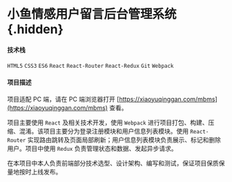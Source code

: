 # 小鱼情感用户留言后台管理系统 {.hidden}

#### 技术栈

`HTML5` `CSS3` `ES6` `React` `React-Router` `React-Redux` `Git` `Webpack`

#### 项目描述

项目适配 PC 端，请在 PC 端浏览器打开 [https://xiaoyuqinggan.com/mbms](https://xiaoyuqinggan.com/mbms) 查看。

项目主要使用 `React` 及相关技术开发，使用 `Webpack` 进行项目打包、构建、压缩、混淆。该项目主要分为登录注册模块和用户信息列表模块。使用 `React-Router` 实现路由跳转及页面局部刷新；用户信息列表模块负责展示、标记和删除用户。项目中使用 `Redux` 负责管理状态和数据、发起异步请求。

在本项目中本人负责前端部分技术选型、设计架构、编写和测试，保证项目保质保量地按时上线发布。

